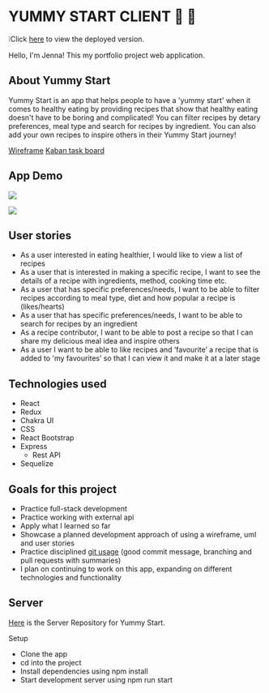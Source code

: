 # YUMMY START CLIENT 🌿 🍩

❕Click [here](https://yummy-start-app.netlify.app/) to view the deployed version.

Hello, I'm Jenna! This my portfolio project web application.

## About Yummy Start

Yummy Start is an app that helps people to have a 'yummy start' when it comes to healthy eating by providing recipes that show that healthy eating doesn't have to be boring and complicated! You can filter recipes by detary preferences, meal type and search for recipes by ingredient. You can also add your own recipes to inspire others in their Yummy Start journey!

[Wireframe](https://wireframepro.mockflow.com/view/yummystartapp)
[Kaban task board](https://github.com/users/JennaLeysens/projects/1)

## App Demo

![](https://media.giphy.com/media/S5bbx3773NMXAXTHJ6/giphy.gif)

![](https://media.giphy.com/media/fT1bsFJ5r09NqtRvRT/giphy.gif)

## User stories

- As a user interested in eating healthier, I would like to view a list of recipes
- As a user that is interested in making a specific recipe, I want to see the details of a recipe with ingredients, method, cooking time etc.
- As a user that has specific preferences/needs, I want to be able to filter recipes according to meal type, diet and how popular a recipe is (likes/hearts)
- As a user that has specific preferences/needs, I want to be able to search for recipes by an ingredient
- As a recipe contributor, I want to be able to post a recipe so that I can share my delicious meal idea and inspire others
- As a user I want to be able to like recipes and ‘favourite’ a recipe that is added to 'my favourites’ so that I can view it and make it at a later stage

## Technologies used

- React
- Redux
- Chakra UI
- CSS
- React Bootstrap
- Express
  - Rest API
- Sequelize

## Goals for this project

- Practice full-stack development
- Practice working with external api
- Apply what I learned so far
- Showcase a planned development approach of using a wireframe, uml and user stories
- Practice disciplined [git usage](https://github.com/JennaLeysens/yummy-start-client/branches) (good commit message, branching and pull requests with summaries)
- I plan on continuing to work on this app, expanding on different technologies and functionality

## Server

[Here](https://github.com/JennaLeysens/yummy-start-server) is the Server Repository for Yummy Start.

Setup

- Clone the app
- cd into the project
- Install dependencies using npm install
- Start development server using npm run start
